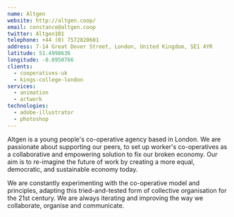 ```yaml
---
name: Altgen
website: http://altgen.coop/
email: constance@altgen.coop
twitter: Altgen101
telephone: +44 (0) 7572820601
address: 7-14 Great Dover Street, London, United Kingdom, SE1 4YR
latitude: 51.4998636
longitude: -0.0950766
clients:
  - cooperatives-uk
  - kings-college-london
services:
  - animation
  - artwork
technologies:
  - adobe-illustrator
  - photoshop
---
```

Altgen is a young people's co-operative agency based in London. We are passionate about supporting our peers, to set up worker's co-operatives as a collaborative and empowering solution to fix our broken economy. Our aim is to re-imagine the future of work by creating a more equal, democratic, and sustainable economy today.

We are constantly experimenting with the co-operative model and principles, adapting this tried-and-tested form of collective organisation for the 21st century. We are always iterating and improving the way we collaborate, organise and communicate.
